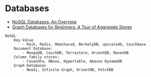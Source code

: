 # Databases

- [NoSQL Databases: An Overview](https://www.thoughtworks.com/insights/blog/nosql-databases-overview)
- [Graph Databases for Beginners: A Tour of Aggregate Stores](https://neo4j.com/blog/aggregate-stores-tour/)

```
NoSQL
	Key-Value
		- Raik, Redis, Memchaced, BerkelyDB, upscaledb, Couchbase
	Document Database:
		- MongoDB, CouchDB, Terrastore, OrientDB, RavenDB
	Column family stores:
		- Casandta, HBase, Hypertable, Amazon DynamoDB
	Graph Databases
		- Neo4j, Infinite Graph, OrientDB, FolckDB
```
